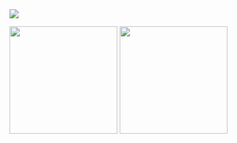 <img src="https://user-images.githubusercontent.com/31832678/226873094-d853ab38-ceb4-4516-a350-18be612ec2ff.webm" autoplay/>

<p align="left">
    <img height="190" src="https://github-readme-stats.vercel.app/api/top-langs/?username=gldanoob&layout=compact&theme=tokyonight">
    <img height="190" src="https://github-readme-stats.vercel.app/api?username=gldanoob&show_icons=true&theme=tokyonight">
</p>
